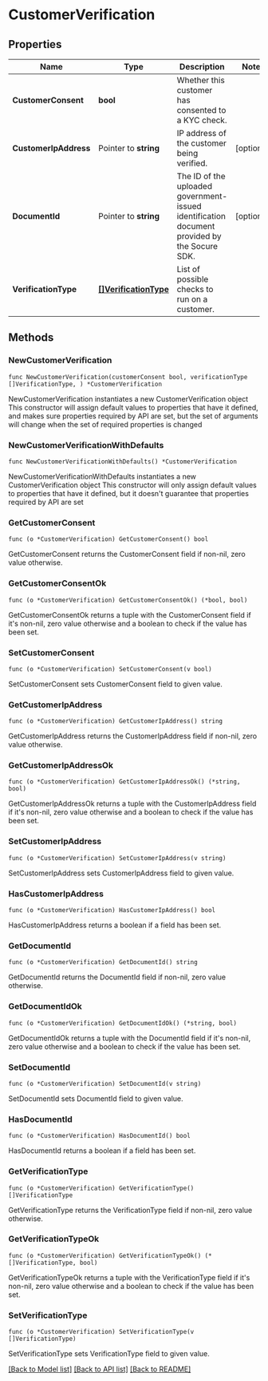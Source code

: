 # CustomerVerification

## Properties

Name | Type | Description | Notes
------------ | ------------- | ------------- | -------------
**CustomerConsent** | **bool** | Whether this customer has consented to a KYC check.  | 
**CustomerIpAddress** | Pointer to **string** | IP address of the customer being verified. | [optional] 
**DocumentId** | Pointer to **string** | The ID of the uploaded government-issued identification document provided by the Socure SDK.  | [optional] 
**VerificationType** | [**[]VerificationType**](VerificationType.md) | List of possible checks to run on a customer. | 

## Methods

### NewCustomerVerification

`func NewCustomerVerification(customerConsent bool, verificationType []VerificationType, ) *CustomerVerification`

NewCustomerVerification instantiates a new CustomerVerification object
This constructor will assign default values to properties that have it defined,
and makes sure properties required by API are set, but the set of arguments
will change when the set of required properties is changed

### NewCustomerVerificationWithDefaults

`func NewCustomerVerificationWithDefaults() *CustomerVerification`

NewCustomerVerificationWithDefaults instantiates a new CustomerVerification object
This constructor will only assign default values to properties that have it defined,
but it doesn't guarantee that properties required by API are set

### GetCustomerConsent

`func (o *CustomerVerification) GetCustomerConsent() bool`

GetCustomerConsent returns the CustomerConsent field if non-nil, zero value otherwise.

### GetCustomerConsentOk

`func (o *CustomerVerification) GetCustomerConsentOk() (*bool, bool)`

GetCustomerConsentOk returns a tuple with the CustomerConsent field if it's non-nil, zero value otherwise
and a boolean to check if the value has been set.

### SetCustomerConsent

`func (o *CustomerVerification) SetCustomerConsent(v bool)`

SetCustomerConsent sets CustomerConsent field to given value.


### GetCustomerIpAddress

`func (o *CustomerVerification) GetCustomerIpAddress() string`

GetCustomerIpAddress returns the CustomerIpAddress field if non-nil, zero value otherwise.

### GetCustomerIpAddressOk

`func (o *CustomerVerification) GetCustomerIpAddressOk() (*string, bool)`

GetCustomerIpAddressOk returns a tuple with the CustomerIpAddress field if it's non-nil, zero value otherwise
and a boolean to check if the value has been set.

### SetCustomerIpAddress

`func (o *CustomerVerification) SetCustomerIpAddress(v string)`

SetCustomerIpAddress sets CustomerIpAddress field to given value.

### HasCustomerIpAddress

`func (o *CustomerVerification) HasCustomerIpAddress() bool`

HasCustomerIpAddress returns a boolean if a field has been set.

### GetDocumentId

`func (o *CustomerVerification) GetDocumentId() string`

GetDocumentId returns the DocumentId field if non-nil, zero value otherwise.

### GetDocumentIdOk

`func (o *CustomerVerification) GetDocumentIdOk() (*string, bool)`

GetDocumentIdOk returns a tuple with the DocumentId field if it's non-nil, zero value otherwise
and a boolean to check if the value has been set.

### SetDocumentId

`func (o *CustomerVerification) SetDocumentId(v string)`

SetDocumentId sets DocumentId field to given value.

### HasDocumentId

`func (o *CustomerVerification) HasDocumentId() bool`

HasDocumentId returns a boolean if a field has been set.

### GetVerificationType

`func (o *CustomerVerification) GetVerificationType() []VerificationType`

GetVerificationType returns the VerificationType field if non-nil, zero value otherwise.

### GetVerificationTypeOk

`func (o *CustomerVerification) GetVerificationTypeOk() (*[]VerificationType, bool)`

GetVerificationTypeOk returns a tuple with the VerificationType field if it's non-nil, zero value otherwise
and a boolean to check if the value has been set.

### SetVerificationType

`func (o *CustomerVerification) SetVerificationType(v []VerificationType)`

SetVerificationType sets VerificationType field to given value.



[[Back to Model list]](../../README.md#documentation-for-models) [[Back to API list]](../../README.md#documentation-for-api-endpoints) [[Back to README]](../../README.md)


